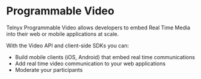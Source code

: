 # Programmable Video

Telnyx Programmable Video allows developers to embed Real Time Media into their web or mobile applications at scale.

With the Video API and client-side SDKs you can:

- Build mobile clients (iOS, Android) that embed real time communications
- Add real time video communication to your web applications
- Moderate your participants